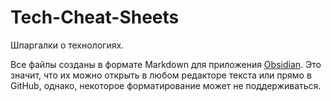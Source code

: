 # Tech-Cheat-Sheets

Шпаргалки о технологиях.

Все файлы созданы в формате Markdown для приложения [Obsidian](https://obsidian.md). Это значит, что их можно открыть в любом редакторе текста или прямо в GitHub, однако, некоторое форматирование может не поддерживаться.
